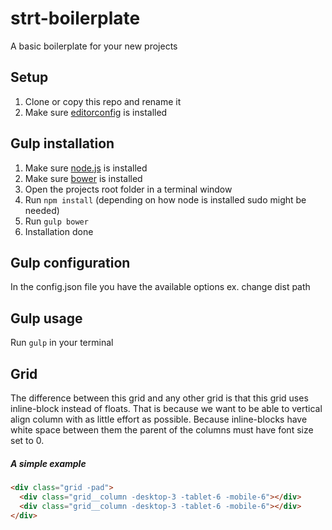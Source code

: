# strt-boilerplate
A basic boilerplate for your new projects

## Setup
1. Clone or copy this repo and rename it
2. Make sure [editorconfig](http://editorconfig.org/) is installed

## Gulp installation
1. Make sure [node.js](https://nodejs.org/en/) is installed
2. Make sure [bower](http://bower.io/) is installed
3. Open the projects root folder in a terminal window
4. Run `npm install` (depending on how node is installed sudo might be needed)
5. Run `gulp bower`
6. Installation done

## Gulp configuration
In the config.json file you have the available options ex. change dist path  

## Gulp usage
Run `gulp` in your terminal 

## Grid
The difference between this grid and any other grid is that this grid uses inline-block instead of floats. That is because we want to be able to vertical align column with as little effort as possible. Because inline-blocks have white space between them the parent of the columns must have font size set to 0.

##### A simple example
```html
<div class="grid -pad">
  <div class="grid__column -desktop-3 -tablet-6 -mobile-6"></div>
  <div class="grid__column -desktop-3 -tablet-6 -mobile-6"></div>
</div>
```
